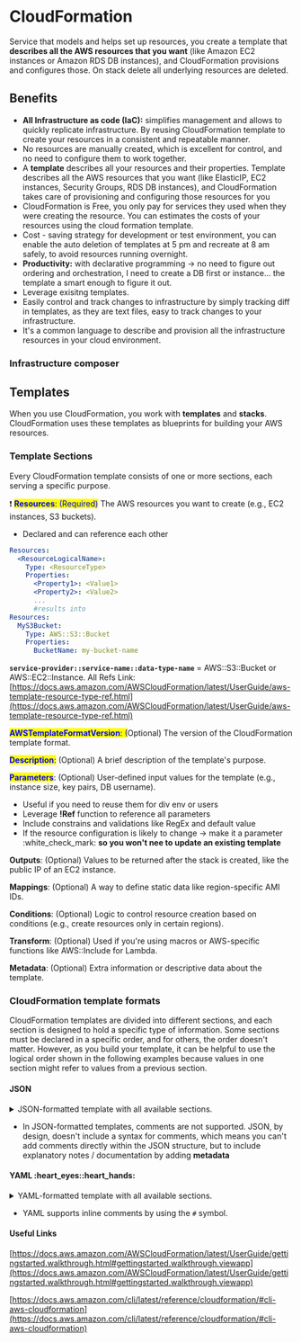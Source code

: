 # CloudFormation

Service that models and helps set up resources, you create a template that **describes all the AWS resources that you want** (like Amazon EC2 instances or Amazon RDS DB instances), and CloudFormation provisions and configures those. On stack delete all underlying resources are deleted.

## Benefits

* **All Infrastructure as code (IaC):** simplifies management and allows to quickly replicate infrastructure. By reusing  CloudFormation template to create your resources in a consistent and repeatable manner.
* No resources are manually created, which is excellent for control, and no need to configure them to work together.
* A **template** describes all your resources and their properties. Template describes all the AWS resources that you want (like ElasticIP, EC2 instances, Security Groups, RDS DB instances), and CloudFormation takes care of provisioning and configuring those resources for you
* CloudFormation is Free, you only pay for services they used when they were creating the resource. You can estimates the costs of your resources using the cloud formation template.
* Cost - saving strategy for  development or test environment, you can enable the auto deletion of templates at 5 pm and recreate at 8 am safely, to avoid resources running overnight.
* **Productivity:** with declarative programming → no need to figure out ordering and orchestration, I need to create a DB first or instance… the template a smart enough to figure it out.
* Leverage exisitng templates.
* Easily control and track changes to infrastructure by simply tracking diff in templates, as they are text files, easy to track changes to your infrastructure.
* It's a common language to describe and provision all the infrastructure resources in your cloud environment.

### Infrastructure composer

## Templates

When you use CloudFormation, you work with **templates** and **stacks**. CloudFormation uses these templates as blueprints for building your AWS resources.

### Template Sections

Every CloudFormation template consists of one or more sections, each serving a specific purpose.

:exclamation: <mark style="color:blue;">**Resources**</mark><mark style="color:blue;">: (Required)</mark> The AWS resources you want to create (e.g., EC2 instances, S3 buckets).

* Declared and can reference each other

```yaml
Resources:
  <ResourceLogicalName>:
    Type: <ResourceType>
    Properties:
      <Property1>: <Value1>
      <Property2>: <Value2>
      ...
      #results into 
Resources:
  MyS3Bucket:
    Type: AWS::S3::Bucket
    Properties:
      BucketName: my-bucket-name

```

**`service-provider::service-name::data-type-name`** = AWS::S3::Bucket or AWS::EC2::Instance. All Refs Link:[https://docs.aws.amazon.com/AWSCloudFormation/latest/UserGuide/aws-template-resource-type-ref.html](https://docs.aws.amazon.com/AWSCloudFormation/latest/UserGuide/aws-template-resource-type-ref.html)

<mark style="color:blue;">**AWSTemplateFormatVersion**</mark><mark style="color:blue;">: (</mark>Optional) The version of the CloudFormation template format.

<mark style="color:blue;">**Description**</mark><mark style="color:blue;">:</mark> (Optional) A brief description of the template's purpose.

<mark style="color:blue;">**Parameters**</mark>: (Optional) User-defined input values for the template (e.g., instance size, key pairs, DB username).&#x20;

* Useful if you need to reuse them for div env or users
* Leverage **!Ref** function to reference all parameters
* Include constrains and validations like RegEx and default value
* If the resource configuration is likely to change -> make it a parameter :white\_check\_mark: **so you won't nee to update an existing template**

**Outputs**: (Optional) Values to be returned after the stack is created, like the public IP of an EC2 instance.

**Mappings**: (Optional) A way to define static data like region-specific AMI IDs.

**Conditions**: (Optional) Logic to control resource creation based on conditions (e.g., create resources only in certain regions).

**Transform**: (Optional) Used if you're using macros or AWS-specific functions like AWS::Include for Lambda.

**Metadata**: (Optional) Extra information or descriptive data about the template.

### CloudFormation template formats <a href="#template-formats" id="template-formats"></a>

CloudFormation templates are divided into different sections, and each section is designed to hold a specific type of information. Some sections must be declared in a specific order, and for others, the order doesn't matter. However, as you build your template, it can be helpful to use the logical order shown in the following examples because values in one section might refer to values from a previous section.

#### JSON

<details>

<summary>JSON-formatted template with all available sections.</summary>

```json
{
  "AWSTemplateFormatVersion" : "version date",

  "Description" : "JSON string",

  "Metadata" : {
    template metadata
  },

  "Parameters" : {
    set of parameters
  },
  
  "Rules" : {
    set of rules
  },

  "Mappings" : {
    set of mappings
  },

  "Conditions" : {
    set of conditions
  },

  "Transform" : {
    set of transforms
  },

  "Resources" : {
    set of resources
  },
  
  "Outputs" : {
    set of outputs
  }
}
```



</details>

* In JSON-formatted templates, comments are not supported. JSON, by design, doesn't include a syntax for comments, which means you can't add comments directly within the JSON structure, but to include explanatory notes / documentation by adding **metadata**

#### YAML :heart\_eyes::heart\_hands:

<details>

<summary>YAML-formatted template with all available sections.</summary>

```yaml
---
AWSTemplateFormatVersion: version date

Description:
  String

Metadata:
  template metadata

Parameters:
  set of parameters

Rules:
  set of rules

Mappings:
  set of mappings

Conditions:
  set of conditions

Transform:
  set of transforms

Resources:
  set of resources

Outputs:
  set of outputs

```



</details>

* YAML supports inline comments by using the `#` symbol.



#### Useful Links

[https://docs.aws.amazon.com/AWSCloudFormation/latest/UserGuide/gettingstarted.walkthrough.html#gettingstarted.walkthrough.viewapp](https://docs.aws.amazon.com/AWSCloudFormation/latest/UserGuide/gettingstarted.walkthrough.html#gettingstarted.walkthrough.viewapp)

[https://docs.aws.amazon.com/cli/latest/reference/cloudformation/#cli-aws-cloudformation](https://docs.aws.amazon.com/cli/latest/reference/cloudformation/#cli-aws-cloudformation)



